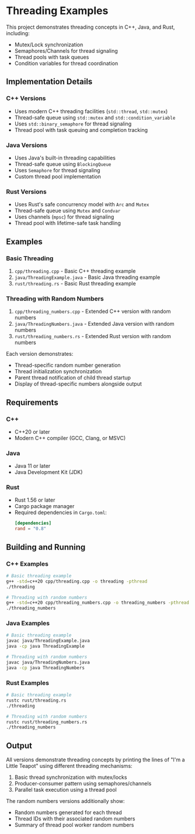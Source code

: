 # Threading Examples

This project demonstrates threading concepts in C++, Java, and Rust, including:
- Mutex/Lock synchronization
- Semaphores/Channels for thread signaling
- Thread pools with task queues
- Condition variables for thread coordination

## Implementation Details

### C++ Versions
- Uses modern C++ threading facilities (`std::thread`, `std::mutex`)
- Thread-safe queue using `std::mutex` and `std::condition_variable`
- Uses `std::binary_semaphore` for thread signaling
- Thread pool with task queuing and completion tracking

### Java Versions
- Uses Java's built-in threading capabilities
- Thread-safe queue using `BlockingQueue`
- Uses `Semaphore` for thread signaling
- Custom thread pool implementation

### Rust Versions
- Uses Rust's safe concurrency model with `Arc` and `Mutex`
- Thread-safe queue using `Mutex` and `Condvar`
- Uses channels (`mpsc`) for thread signaling
- Thread pool with lifetime-safe task handling

## Examples

### Basic Threading
1. `cpp/threading.cpp` - Basic C++ threading example
2. `java/ThreadingExample.java` - Basic Java threading example
3. `rust/threading.rs` - Basic Rust threading example

### Threading with Random Numbers
1. `cpp/threading_numbers.cpp` - Extended C++ version with random numbers
2. `java/ThreadingNumbers.java` - Extended Java version with random numbers
3. `rust/threading_numbers.rs` - Extended Rust version with random numbers

Each version demonstrates:
- Thread-specific random number generation
- Thread initialization synchronization
- Parent thread notification of child thread startup
- Display of thread-specific numbers alongside output

## Requirements

### C++
- C++20 or later
- Modern C++ compiler (GCC, Clang, or MSVC)

### Java
- Java 11 or later
- Java Development Kit (JDK)

### Rust
- Rust 1.56 or later
- Cargo package manager
- Required dependencies in `Cargo.toml`:
  ```toml
  [dependencies]
  rand = "0.8"
  ```

## Building and Running

### C++ Examples
```bash
# Basic threading example
g++ -std=c++20 cpp/threading.cpp -o threading -pthread
./threading

# Threading with random numbers
g++ -std=c++20 cpp/threading_numbers.cpp -o threading_numbers -pthread
./threading_numbers
```

### Java Examples
```bash
# Basic threading example
javac java/ThreadingExample.java
java -cp java ThreadingExample

# Threading with random numbers
javac java/ThreadingNumbers.java
java -cp java ThreadingNumbers
```

### Rust Examples
```bash
# Basic threading example
rustc rust/threading.rs
./threading

# Threading with random numbers
rustc rust/threading_numbers.rs
./threading_numbers
```

## Output

All versions demonstrate threading concepts by printing the lines of "I'm a Little Teapot" using different threading mechanisms:
1. Basic thread synchronization with mutex/locks
2. Producer-consumer pattern using semaphores/channels
3. Parallel task execution using a thread pool

The random numbers versions additionally show:
- Random numbers generated for each thread
- Thread IDs with their associated random numbers
- Summary of thread pool worker random numbers


